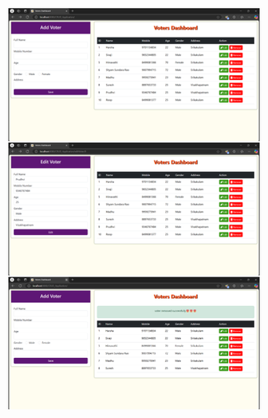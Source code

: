 <img src="home.png" alt="home">
<img src="editvoter.png" alt="editvoter">
<img src="removevoter.png" alt="removevoter">
